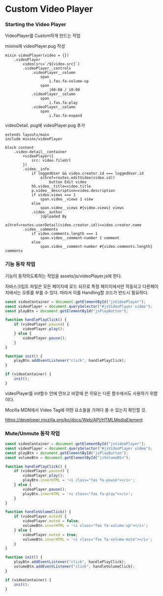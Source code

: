# Custom Video Player

### Starting the Video Player

VideoPlayer를 Custom하게 만드는 작업

mixins에 videoPlayer.pug 작성

```jade
mixin videoPlayer(video = {})
    .videoPlayer
        video(src=`/${video.src}`)
        .videoPlayer__controls
            .videoPlayer__column
                span
                    i.fas.fa-volume-up
                span
                    |00:00 / 10:00
            .videoPlayer__column
                span
                    i.fas.fa-play
            .videoPlayer__column
                span
                    i.fas.fa-expand
```

videoDetail. pug에 videoPlayer.pug 추가

```jade
extends layouts/main
include mixins/videoPlayer

block content
    .video-detail__container
        +videoPlayer({
            src: video.fileUrl
        })
        .video__info
            if loggedUser && video.creator.id === loggedUser.id
                a(href=routes.editVideo(video.id))
                    button Edit video
            h5.video__title=video.title
            p.video__description=video.description
            if video.views === 1
                span.video__views 1 view
            else 
                span.video__views #{video.views} views
            .video__author
                |Uploaded By 
                a(href=routes.userDetail(video.creator.id))=video.creator.name
        .video__comments
            if video.comments.length === 1
                span.video__comment-number 1 comment
            else
                span.video__comment-number #{video.comments.length} comments
```

### 기능 동작 작업

기능이 동작하도록하는 작업을 assets/js/videoPlayer.js에 한다.

자바스크립트 파일은 모든 페이지에 로드 되므로 특정 페이지에서만 작동되고 다른페이지에서는 오류를 부를 수 있다. 따라서 이를 Handling할 코드가 반드시 필요하다.

```javascript
const videoContainer = document.getElementById("jsVideoPlayer");
const videoPlayer = document.querySelector("#jsVideoPlayer video");
const playBtn = document.getElementById("jsPlayButton");

function handlePlayClick() {
    if (videoPlayer.paused) {
        videoPlayer.play();
    } else {
        videoPlayer.pause();
    }
}

function init() {
    playBtn.addEventListener("click", handlePlayClick);
}

if (videoContainer) {
    init();
}
```

videoPlayer를 init함수 안에 안쓰고 바깥에 쓴 이유는 다른 함수에서도 사용하기 위함이다.

Mozilla MDN에서 Video Tag에 어떤 요소들을 가져다 쓸 수 있는지 확인할 것.

https://developer.mozilla.org/ko/docs/Web/API/HTMLMediaElement

### Mute/Unmute 동작 작업

```javascript
const videoContainer = document.getElementById("jsVideoPlayer");
const videoPlayer = document.querySelector("#jsVideoPlayer video");
const playBtn = document.getElementById("jsPlayButton");
const volumeBtn = document.getElementById("jsVolumeBtn");

function handlePlayClick() {
    if (videoPlayer.paused) {
        videoPlayer.play();
        playBtn.innerHTML = '<i class="fas fa-pause"></i>';
    } else {
        videoPlayer.pause();
        playBtn.innerHTML = '<i class="fas fa-play"></i>';
    }
}

function handleVolumeClick() {
    if (videoPlayer.muted) {
        videoPlayer.muted = false;
        volumeBtn.innerHTML = '<i class="fas fa-volume-up"></i>';
    } else {
        videoPlayer.muted = true;
        volumeBtn.innerHTML = '<i class="fas fa-volume-mute"></i>';
    }
}

function init() {
    playBtn.addEventListener("click", handlePlayClick);
    volumeBtn.addEventListener("click", handleVolumeClick);
}

if (videoContainer) {
    init();
}
```

